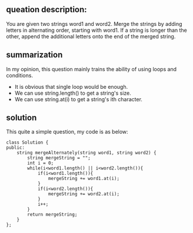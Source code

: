 ## queation description:
You are given two strings word1 and word2. Merge the strings by adding letters in alternating order, starting with word1. If a string is longer than the other, append the additional letters onto the end of the merged string.
## summarization
In my opinion, this question mainly trains the ability of using loops and conditions. 
* It is obvious that single loop would be enough.
* We can use string.length() to get a string's size.
* We can use string.at(i) to get a string's ith character. 
## solution
This quite a simple question, my code is as below:
```
class Solution {
public:
    string mergeAlternately(string word1, string word2) {
        string mergeString = "";
        int i = 0;
        while(i<word1.length() || i<word2.length()){
            if(i<word1.length()){
                mergeString += word1.at(i);
            }                
            if(i<word2.length()){
                mergeString += word2.at(i);
            }
            i++;
        }
        return mergeString;
    }
};
```